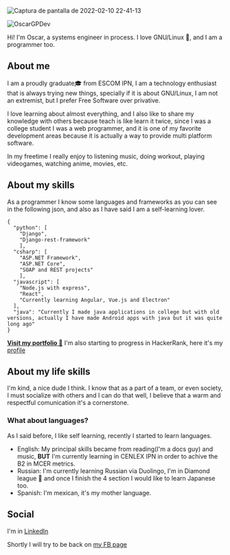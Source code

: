 ![Captura de pantalla de 2022-02-10 22-41-13](https://user-images.githubusercontent.com/23283637/153538561-559b4458-e714-4b53-a0f4-97a76aaf526b.png)

![OscarGPDev](https://user-images.githubusercontent.com/23283637/163093119-f81e0c00-3548-48c0-a298-23f2f684c6e3.png)

Hi! I'm Oscar, a systems engineer in process. I love GNU/Linux :penguin:, and I am a programmer too. 
## About me
I am a proudly graduate:mortar_board: from ESCOM IPN, I am a technology enthusiast that is always trying new things, specially if it is about GNU/Linux, I am not an extremist, but I prefer Free Software over privative.

I love learning about almost everything, and I also like to share my knowledge with others because teach is like learn it twice, since I was a college student I was a web programmer, and it is one of my favorite development areas because it is actually a way to provide multi platform software.

In my freetime I really enjoy to listening music, doing workout, playing videogames, watching anime, movies, etc.

## About my skills
As a programmer I know some languages and frameworks as you can see in the following json, and also as I have said I am a self-learning lover.

```
{
  "python": [
    "Django", 
    "Django-rest-framework"
    ],
  "csharp": [
    "ASP.NET Framework", 
    "ASP.NET Core", 
    "SOAP and REST projects"
    ],
  "javascript": [
    "Node.js with express",
    "React",
    "Currently learning Angular, Vue.js and Electron"
  ],
  "java": "Currently I made java applications in college but with old versions, actually I have made Android apps with java but it was quite long ago"
}
```

[**Visit my portfolio :briefcase:**](https://oscargpdev.tech/)
I'm also starting to progress in HackerRank, here it's my [profile](https://www.hackerrank.com/oscarprograb)


## About my life skills
I'm kind, a nice dude I think. I know that as a part of a team, or even society, I must socialize with others and I can do that well, I believe that a warm and respectful comunication it's a cornerstone.

### What about languages?
As I said before, I like self learning, recently I started to learn languages.
- English: My principal skills became from reading(I'm a docs guy) and music, **BUT** I'm currently learning in CENLEX IPN in order to achive the B2 in MCER metrics.
- Russian: I'm currently learning Russian via Duolingo, I'm in Diamond league :gem: and once I finish the 4 section I would like to learn Japanese too.
- Spanish: I'm mexican, it's my mother language.

## Social
I'm in [LinkedIn](https://www.linkedin.com/in/oscargpdev)

Shortly I will try to be back on [my FB page](https://www.facebook.com/La-cueva-de-Wolf-2stres-2167407859994083)
